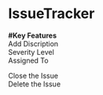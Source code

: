 # IssueTracker

<strong>#Key Features</strong></br>
Add Discription</br>
Severity Level</br>
Assigned To</br>

Close the Issue</br>
Delete the Issue</br>
